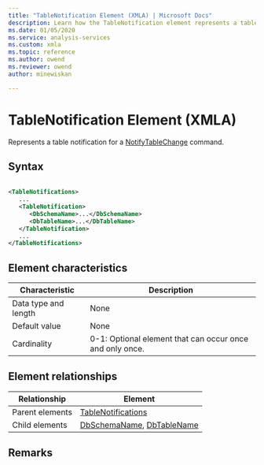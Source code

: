 ```yaml
---
title: "TableNotification Element (XMLA) | Microsoft Docs"
description: Learn how the TableNotification element represents a table notification for a NotifyTableChange command.
ms.date: 01/05/2020
ms.service: analysis-services
ms.custom: xmla
ms.topic: reference
ms.author: owend
ms.reviewer: owend
author: minewiskan

---
```

# TableNotification Element (XMLA)

  Represents a table notification for a [NotifyTableChange](../xml-elements-commands/notifytablechange-element-xmla.md) command.  
  
## Syntax  
  
```xml  
  
<TableNotifications>  
   ...  
   <TableNotification>  
      <DbSchemaName>...</DbSchemaName>  
      <DbTableName>...</DbTableName>  
   </TableNotification>  
   ...  
</TableNotifications>  
```  
  
## Element characteristics  
  
|Characteristic|Description|  
|--------------------|-----------------|  
|Data type and length|None|  
|Default value|None|  
|Cardinality|0-1: Optional element that can occur once and only once.|  
  
## Element relationships  
  
|Relationship|Element|  
|------------------|-------------|  
|Parent elements|[TableNotifications](../xml-elements-properties/tablenotifications-element-xmla.md)|  
|Child elements|[DbSchemaName](../xml-elements-properties/dbschemaname-element-xmla.md), [DbTableName](../xml-elements-properties/dbtablename-element-xmla.md)|  
  
## Remarks  
